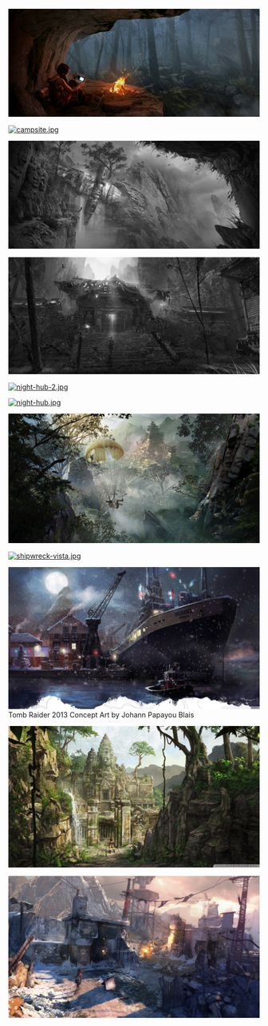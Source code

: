 [![basecamp.jpg](basecamp.jpg "basecamp.jpg")](https://raw.githubusercontent.com/buckmanc/Wallpapers/main/desktop/tomb%20raider%202013/basecamp.jpg)

[![campsite.jpg](campsite.jpg "campsite.jpg")](https://raw.githubusercontent.com/buckmanc/Wallpapers/main/desktop/tomb%20raider%202013/campsite.jpg)

[![cliffhanger.jpg](cliffhanger.jpg "cliffhanger.jpg")](https://raw.githubusercontent.com/buckmanc/Wallpapers/main/desktop/tomb%20raider%202013/cliffhanger.jpg)

[![gate.jpg](gate.jpg "gate.jpg")](https://raw.githubusercontent.com/buckmanc/Wallpapers/main/desktop/tomb%20raider%202013/gate.jpg)

[![night-hub-2.jpg](night-hub-2.jpg "night-hub-2.jpg")](https://raw.githubusercontent.com/buckmanc/Wallpapers/main/desktop/tomb%20raider%202013/night-hub-2.jpg)

[![night-hub.jpg](night-hub.jpg "night-hub.jpg")](https://raw.githubusercontent.com/buckmanc/Wallpapers/main/desktop/tomb%20raider%202013/night-hub.jpg)

[![parachute-descent-xl.jpg](parachute-descent-xl.jpg "parachute-descent-xl.jpg")](https://raw.githubusercontent.com/buckmanc/Wallpapers/main/desktop/tomb%20raider%202013/parachute-descent-xl.jpg)

[![shipwreck-vista.jpg](shipwreck-vista.jpg "shipwreck-vista.jpg")](https://raw.githubusercontent.com/buckmanc/Wallpapers/main/desktop/tomb%20raider%202013/shipwreck-vista.jpg)

[![Tomb Raider 2013 Concept Art by Johann Papayou Blais](tomb_raider_2013_concept_art_by_johann_papayou_blais-wallpaper-2560x1440.jpg "Tomb Raider 2013 Concept Art by Johann Papayou Blais")](https://raw.githubusercontent.com/buckmanc/Wallpapers/main/desktop/tomb%20raider%202013/tomb_raider_2013_concept_art_by_johann_papayou_blais-wallpaper-2560x1440.jpg)
Tomb Raider 2013 Concept Art by Johann Papayou Blais

[![Tomb Raider Underworld Art Wallpaper 1920x1080 Tomb Raider ....jpg](Tomb%20Raider%20Underworld%20Art%20Wallpaper%201920x1080%20Tomb%20Raider%20....jpg "Tomb Raider Underworld Art Wallpaper 1920x1080 Tomb Raider ....jpg")](https://raw.githubusercontent.com/buckmanc/Wallpapers/main/desktop/tomb%20raider%202013/Tomb%20Raider%20Underworld%20Art%20Wallpaper%201920x1080%20Tomb%20Raider%20....jpg)

[![WW2-SOS.jpg](WW2-SOS.jpg "WW2-SOS.jpg")](https://raw.githubusercontent.com/buckmanc/Wallpapers/main/desktop/tomb%20raider%202013/WW2-SOS.jpg)

